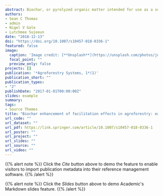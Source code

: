 ```yaml
---
abstract: Biochar, or pyrolyzed organic matter intended for use as a soil amendment, has a variety of properties of interest from the perspective of agroforestry, in particular its potential to increase soil C sequestration and enhance yields by increased retention of soil mineral nutrients. Nitrogen-ﬁxing legumes commonly show large growth responses to biochar, and we hypothesized that combinations of legumes and non-legumes would show increased enhancement of yields in mixture due to enhanced facilitation related to increased nutrient retention. This hypothesis was tested in a glasshouse pot trial involving the leguminous tree leucaena (*Leucaena leucocephala*), and maize (Zea mays) grown for 120 days in mixture and monoculture in both an unamended soil and soil amended with a slow pyrolysis coconut husk biochar at 10 t/ha. Responses were quantiﬁed in terms of biomass production and partitioning, leaf-level gas-exchange, leaf chlorophyll content, and (for leucaena) root nodule formation. Consistent with predictions, leucaena showed more pronounced growth and physiological responses to biochar than did maize. The system also showed increased total biomass yields relative to monocultures in the two-species mixtures with biochar (relative yield in mixture [RYM] = 1.69; 95% CI 1.41–1.81), but not in the control treatment (RYM = 1.25; 95% CI 0.93–1.76), and positive effects of biochar on yield were generally greater for both species when grown in mixture. Growth responses to biochar were most pronounced for stem and root biomass, and growth responses were consistent with changes in leaf-level photosynthesis and chlorophyll content. In addition, biochar had large effects on biomass partitioning, enhancing stem allocation in both species. Our results suggest that biochar additions may augment facilitative interactions in agroforestry and intercropped systems on acidic, nutrient-deﬁcient soils by enhancing system nutrient retention.
authors:
- Sean C Thomas
- admin
- Nigel V Gale
- Lutchmee Sujeeun
date: "2018-12-13"
doi: "https://doi.org/10.1007/s10457-018-0336-1"
featured: false
image:
  caption: 'Image credit: [**Unsplash**](https://unsplash.com/photos/jdD8gXaTZsc)'
  focal_point: ""
  preview_only: false
projects: []
publication: '*Agroforestry Systems, 1*(1)'
publication_short: ""
publication_types:
- "2"
publishDate: "2017-01-01T00:00:00Z"
slides: example
summary: 
tags:
- Source Themes
title: "Biochar enhancement of facilitation effects in agroforestry: early growth and physiological responses in a maize-leucaena model system"
url_code: ""
url_dataset: ""
url_pdf: https://link.springer.com/article/10.1007/s10457-018-0336-1
url_poster: ""
url_project: ""
url_slides: ""
url_source: ""
url_video: ""
---
```


{{% alert note %}}
Click the *Cite* button above to demo the feature to enable visitors to import publication metadata into their reference management software.
{{% /alert %}}

{{% alert note %}}
Click the *Slides* button above to demo Academic's Markdown slides feature.
{{% /alert %}}

